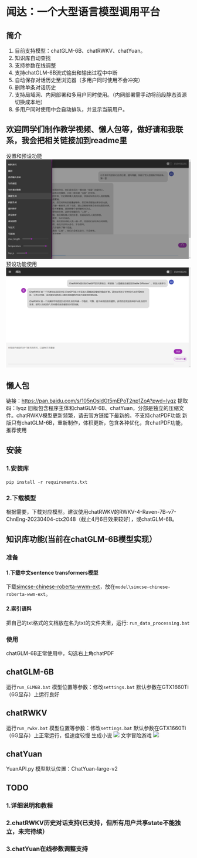 # 闻达：一个大型语言模型调用平台
## 简介
1. 目前支持模型：chatGLM-6B、chatRWKV、chatYuan。
2. 知识库自动查找
3. 支持参数在线调整
4. 支持chatGLM-6B流式输出和输出过程中中断
5. 自动保存对话历史至浏览器（多用户同时使用不会冲突）
6. 删除单条对话历史
7. 支持局域网、内网部署和多用户同时使用。（内网部署需手动将前段静态资源切换成本地）
8. 多用户同时使用中会自动排队，并显示当前用户。

**欢迎同学们制作教学视频、懒人包等，做好请和我联系，我会把相关链接加到readme里**
---

设置和预设功能
![](imgs/setting.png)
预设功能使用
![](imgs/func.png)

## 懒人包
链接：https://pan.baidu.com/s/105nOsldGt5mEPoT2np1ZoA?pwd=lyqz 
提取码：lyqz
旧版包含程序主体和chatGLM-6B、chatYuan，分部是独立的压缩文件。chatRWKV模型更新频繁，请去官方链接下最新的。不支持chatPDF功能
新版只有chatGLM-6B，重新制作，体积更新，包含各种优化，含chatPDF功能，推荐使用
## 安装
### 1.安装库
```pip install -r requirements.txt```
### 2.下载模型
根据需要，下载对应模型。建议使用chatRWKV的RWKV-4-Raven-7B-v7-ChnEng-20230404-ctx2048（截止4月6日效果较好），或chatGLM-6B。
## 知识库功能(当前在chatGLM-6B模型实现）
### 准备
#### 1.下载中文sentence transformers模型
下载[simcse-chinese-roberta-wwm-ext](https://huggingface.co/cyclone/simcse-chinese-roberta-wwm-ext)，放在`model\simcse-chinese-roberta-wwm-ext`。
#### 2.索引语料
把自己的txt格式的文档放在名为txt的文件夹里，运行:
```run_data_processing.bat```
### 使用
chatGLM-6B正常使用中，勾选右上角chatPDF
## chatGLM-6B
运行`run_GLM6B.bat`
模型位置等参数：修改`settings.bat`
默认参数在GTX1660Ti（6G显存）上运行良好
## chatRWKV
运行`run_rwkv.bat`
模型位置等参数：修改`settings.bat`
默认参数在GTX1660Ti（6G显存）上正常运行，但速度较慢
生成小说
![](imgs/novel.png)
文字冒险游戏
![](imgs/wzmx.png)
## chatYuan
YuanAPI.py
模型默认位置：ChatYuan-large-v2
## TODO
### 1.详细说明和教程
### 2.chatRWKV历史对话支持(已支持，但所有用户共享state不能独立，未完待续）
### 3.chatYuan在线参数调整支持

